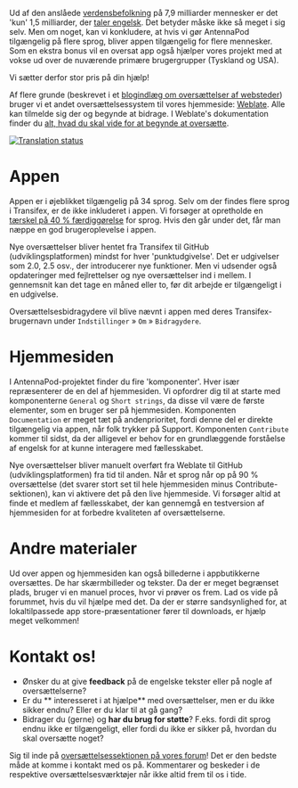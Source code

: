 Ud af den anslåede [verdensbefolkning](https://en.wikipedia.org/wiki/World_population) på 7,9 milliarder mennesker er det 'kun' 1,5 milliarder, der [taler engelsk](https://www.ethnologue.com/insights/ethnologue200/). Det betyder måske ikke så meget i sig selv. Men om noget, kan vi konkludere, at hvis vi gør AntennaPod tilgængelig på flere sprog, bliver appen tilgængelig for flere mennesker. Som en ekstra bonus vil en oversat app også hjælper vores projekt med at vokse ud over de nuværende primære brugergrupper (Tyskland og USA).

Vi sætter derfor stor pris på din hjælp!

Af flere grunde (beskrevet i et [blogindlæg om oversættelser af websteder](/blog/2022/01/website-oversættelser)) bruger vi et andet oversættelsessystem til vores hjemmeside: [Weblate](https://hosted.weblate.org/projects/antennapod/). Alle kan tilmelde sig der og begynde at bidrage. I Weblate's dokumentation finder du [alt, hvad du skal vide for at begynde at oversætte](https://docs.weblate.org/en/latest/user/translating.html).

[![Translation status](https://hosted.weblate.org/widget/antennapod/horizontal-auto.svg)](https://hosted.weblate.org/engage/antennapod/)

# Appen

Appen er i øjeblikket tilgængelig på 34 sprog. Selv om der findes flere sprog i Transifex, er de ikke inkluderet i appen. Vi forsøger at opretholde en [tærskel på 40 % færdiggørelse](https://github.com/AntennaPod/AntennaPod/pull/4112) for sprog. Hvis den går under det, får man næppe en god brugeroplevelse i appen.

Nye oversættelser bliver hentet fra Transifex til GitHub (udviklingsplatformen) mindst for hver 'punktudgivelse'. Det er udgivelser som 2.0, 2.5 osv., der introducerer nye funktioner. Men vi udsender også opdateringer med fejlrettelser og nye oversættelser ind i mellem. I gennemsnit kan det tage en måned eller to, før dit arbejde er tilgængeligt i en udgivelse.

Oversættelsesbidragydere vil blive nævnt i appen med deres Transifex-brugernavn under `Indstillinger` » `Om` » `Bidragydere`.

# Hjemmesiden

I AntennaPod-projektet finder du fire 'komponenter'. Hver især repræsenterer de en del af hjemmesiden. Vi opfordrer dig til at starte med komponenterne `General` og `Short strings`, da disse vil være de første elementer, som en bruger ser på hjemmesiden. Komponenten `Documentation` er meget tæt på andenprioritet, fordi denne del er direkte tilgængelig via appen, når folk trykker på Support. Komponenten `Contribute` kommer til sidst, da der alligevel er behov for en grundlæggende forståelse af engelsk for at kunne interagere med fællesskabet.

Nye oversættelser bliver manuelt overført fra Weblate til GitHub (udviklingsplatformen) fra tid til anden. Når et sprog når op på 90 % oversættelse (det svarer stort set til hele hjemmesiden minus Contribute-sektionen), kan vi aktivere det på den live hjemmeside. Vi forsøger altid at finde et medlem af fællesskabet, der kan gennemgå en testversion af hjemmesiden for at forbedre kvaliteten af oversættelserne.

# Andre materialer

Ud over appen og hjemmesiden kan også billederne i appbutikkerne oversættes. De har skærmbilleder og tekster. Da der er meget begrænset plads, bruger vi en manuel proces, hvor vi prøver os frem. Lad os vide på forummet, hvis du vil hjælpe med det. Da der er større sandsynlighed for, at lokaltilpassede app store-præsentationer fører til downloads, er hjælp meget velkommen!

# Kontakt os!

* Ønsker du at give **feedback** på de engelske tekster eller på nogle af oversættelserne?
* Er du ** interesseret i at hjælpe** med oversættelser, men er du ikke sikker endnu? Eller er du klar til at gå gang?
* Bidrager du (gerne) og **har du brug for støtte**? F.eks. fordi dit sprog endnu ikke er tilgængeligt, eller fordi du ikke er sikker på, hvordan du skal oversætte noget?

Sig til inde på [oversættelsessektionen på vores forum](https://forum.antennapod.org/c/translations/11)! Det er den bedste måde at komme i kontakt med os på. Kommentarer og beskeder i de respektive oversættelsesværktøjer når ikke altid frem til os i tide.

